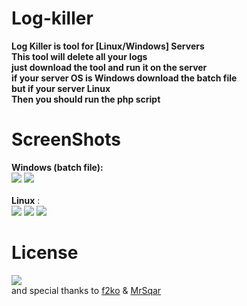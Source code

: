 # Log-killer
<b>Log Killer is tool for [Linux/Windows] Servers<br>
This tool will delete all your logs<br>
just download the tool and run it on the server<br> 
if your server OS is Windows download the batch file<br>
but if your server Linux<br>
Then you should run the php script<br></b>

# ScreenShots
<b>Windows (batch file):</b><br>
<img src="https://github.com/Rizer0/Log-killer/blob/master/screenShots/w1.png"/>
<img src="https://github.com/Rizer0/Log-killer/blob/master/screenShots/w2.png"/><br><br>
<b>Linux</b> :<br>
<img src="https://github.com/Rizer0/Log-killer/blob/master/screenShots/l1.png"/>
<img src="https://github.com/Rizer0/Log-killer/blob/master/screenShots/l2.png"/>
<img src="https://github.com/Rizer0/Log-killer/blob/master/screenShots/l3.png"/>
# License 
<a href="http://www.wtfpl.net/"><img src="https://github.com/Rizer0/Log-killer/blob/master/license.png"/></a><br>
and special thanks to <a href="http://www.f2ko.de">f2ko</a> & <a href="https://github.com/mrSqar-Ye">MrSqar</a>
